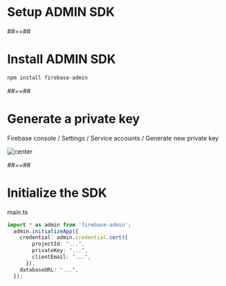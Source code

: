 <!-- .slide: class="transition bg-pink" -->

# Setup ADMIN SDK

##==##

# Install ADMIN SDK

<!-- .slide: class="with-code" -->
  
```bash
npm install firebase-admin
```
<!-- .element class="big-code" -->

##==##

# Generate a private key

Firebase console / Settings / Service accounts / Generate new private key

![center](./assets/images/send-messages/firebase-admin-sdk-key.png)

##==##

# Initialize the SDK

<!-- .slide: class="with-code" -->

main.ts
```typescript [1|2,9|3-8|1-9]
import * as admin from 'firebase-admin';
  admin.initializeApp({
    credential: admin.credential.cert({
        projectId: "...",
        privateKey: "...",
        clientEmail: "...",
      }),
    databaseURL: "...",
  });
```
<!-- .element class="big-code" -->

